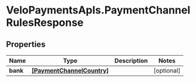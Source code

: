# VeloPaymentsApIs.PaymentChannelRulesResponse

## Properties

Name | Type | Description | Notes
------------ | ------------- | ------------- | -------------
**bank** | [**[PaymentChannelCountry]**](PaymentChannelCountry.md) |  | [optional] 


